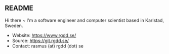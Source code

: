 ## README

Hi there ~ I'm a software engineer and computer scientist based in Karlstad, Sweden.

  - Website: https://www.rgdd.se/
  - Source: https://git.rgdd.se/
  - Contact: rasmus (at) rgdd (dot) se

